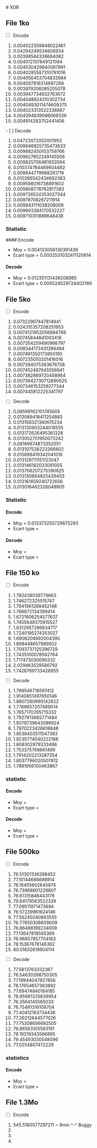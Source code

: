 # XOR

## File 1ko
 - [ ] Encode 
  1. 0.004022359848022461
  2. 0.04294249534606934
  3. 0.00398564338684082
  4. 0.004012107849121094
  5. 0.004530429840087891
  6. 0.0040285587310791016
  7. 0.004056453704833984
  8. 0.004007816314697266
  9. 0.003979206085205078
  10. 0.003947734832763672
  11. 0.004048824310302734
  12. 0.0040493011474609375
  13. 0.004023313522338867
  14. 0.004094839096069336
  15. 0.004914283752441406

 - [ ] Decode 
  1. 0.04723072052001953
  2. 0.009846925735473633
  3. 0.009882450103759766
  4. 0.009827852249145508
  5. 0.009825706481933594
  6. 0.010374784469604492
  7. 0.009844779968261719
  8. 0.010266542434692383
  9. 0.009598016738891602
  10. 0.009808778762817383
  11. 0.009726524353027344
  12. 0.00978708267211914
  13. 0.009843111038208008
  14. 0.009693384170532227
  15. 0.009710311889648438

### Statistic
#### Encode
 - Moy = 0.004133008130391439
 - Ecart type = 0.0002531032411120614

#### Decode 
 - Moy = 0.012351131439208985
 - Ecart type = 0.009324029724402189


## File 5ko
 - [ ] Encode
  1. 0.07322907447814941
  2. 0.024315357208251953
  3. 0.0074121952056884766
  4. 0.00745844841003418
  5. 0.007354259490966797
  6. 0.008344173431396484
  7. 0.007491350173950195
  8. 0.007235050201416016
  9. 0.007394075393676758
  10. 0.007452487945556641
  11. 0.007382869720458984
  13. 0.0073642730712890625
  14. 0.007346153259277344
  15. 0.007445812225341797

 - [ ] Decode
  1. 0.08599162101745605
  2. 0.013089418411254883
  3. 0.013158321380615234
  4. 0.013130903244018555
  5. 0.013172626495361328
  6. 0.013052701950073242
  7. 0.08169674873352051
  8. 0.013107538223266602
  9. 0.015688419342041016
  10. 0.013129711151123047
  11. 0.013146162033081055
  12. 0.013706207275390625
  13. 0.013130664825439453
  14. 0.013161659240722656
  15. 0.013016462326049805

### Statistic
#### Encode
 - Moy = 0.013373255729675293
 - Ecart type = 

#### Decode
 - Moy = 
 - Ecart type = 

## File 150 ko
 - [ ] Encode
  1. 1.782438039779663
  2. 1.746272325515747
  3. 1.7941961288452148
  4. 1.766672134399414
  5. 1.6721606254577637
  6. 1.7455649375915527
  7. 1.8312957286834717
  8. 1.7240195274353027
  9. 1.6906208992004395
  10. 1.698448657989502
  11. 1.7093737125396729
  12. 1.7435100078582764
  13. 1.717473030090332
  14. 2.029463529586792
  15. 1.7426769733428955

 - [ ] Decode
  1. 1.799546718597412
  2. 1.9140851497650146
  3. 1.8807260990142822
  4. 1.7768657207489014
  5. 1.7657170295715332
  6. 1.7927913665771484
  7. 1.8078739643096924
  8. 1.7970223426818848
  9. 1.8538403511047363
  10. 1.8235774040222168
  11. 1.808302879333496
  12. 1.753375768661499
  13. 1.7914202213287354
  14. 1.8037796020507812
  15. 1.7881956100463867

### statistic
#### Encode 
 - Moy = 
 - Ecart type =

#### Decode 
 - Moy = 
 - Ecart type = 

## File 500ko
 - [ ] Encode
  1. 76.51301336288452
  2. 77.10144686698914
  3. 76.16455602645874
  4. 76.73968601226807
  5. 76.61315846443176
  6. 79.64179563522339
  7. 77.09511971473694
  8. 76.57239961624146
  9. 77.56245040893555
  10. 76.77650308609009 
  11. 76.86488199234009
  12. 77.13647818565369
  13. 76.96857857704163
  14. 78.15387678146362
  15. 80.01632618904114

 - [ ] Decode
  1. 77.5613763332367
  2. 76.54630398750305
  3. 77.19944047927856
  4. 78.17654657363892
  5. 77.69474840164185
  6. 78.95981335639954
  7. 76.3564145565033
  8. 76.75461316108704
  9. 77.40412163734436
  10. 77.26212644577026
  11. 77.75308656692505
  12. 76.66563105583191
  13. 78.19319343566895
  14. 79.45493030548096
  15. 77.0254807472229

### statistics
#### Encode 
 - Moy = 
 - Ecart type = 


## File 1.3Mo
 - [ ] Encode 
  1. 545.5160577297211 ~ 9min ^-^ Buggy
  2. 
  3. 
  4. 